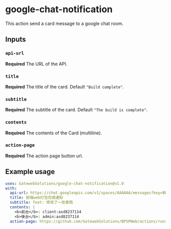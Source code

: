 # google-chat-notification

This action send a card message to a google chat room.

## Inputs

### `api-url`

**Required** The URL of the API.

### `title`

**Required** The title of the card. Default `"Build complete"`.

### `subtitle`

**Required** The subtitle of the card. Default `"The build is complete"`.

### `contents`

**Required** The contents of the Card (multiline).

### `action-page`

**Required** The action page button url.

## Example usage

```yaml
uses: GatewebSolutions/google-chat-notification@v1.0
with:
  api-url: https://chat.googleapis.com/v1/spaces/AAAAAA/messages?key=BBBBBB&token=CCCCC
  title: 前端web打包完成通知
  subtitle: feat: 修改了一些東西
  contents: |
    <b>前台</b>: client:asd8237114
    <b>後台</b>: admin:asd8237114
  action-page: https://github.com/GatewebSolutions/BPSPWeb/actions/runs/7752889810
```
